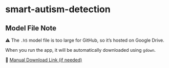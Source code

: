 # smart-autism-detection
## Model File Note

⚠️ The `.h5` model file is too large for GitHub, so it’s hosted on Google Drive.

When you run the app, it will be automatically downloaded using `gdown`.

🔗 [Manual Download Link (if needed)](https://drive.google.com/file/d/1s5OimbbO_ZRaRgUSTyETKdBeWK4tPeVU/view?usp=drive_link)
